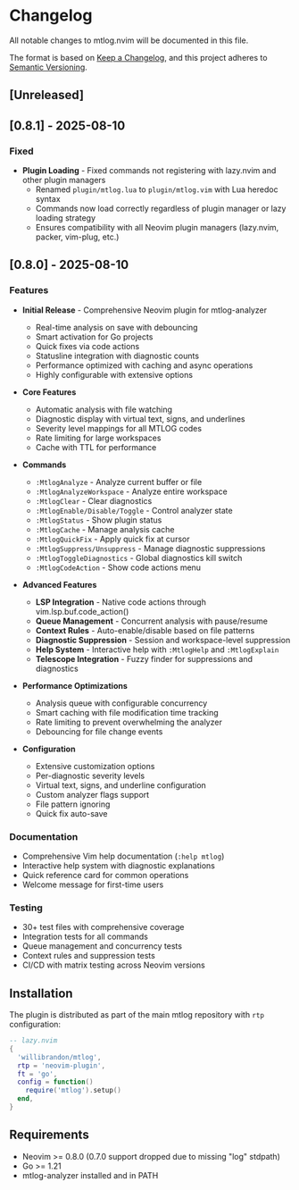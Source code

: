 # Changelog

All notable changes to mtlog.nvim will be documented in this file.

The format is based on [Keep a Changelog](https://keepachangelog.com/en/1.0.0/),
and this project adheres to [Semantic Versioning](https://semver.org/spec/v2.0.0.html).

## [Unreleased]

## [0.8.1] - 2025-08-10

### Fixed
- **Plugin Loading** - Fixed commands not registering with lazy.nvim and other plugin managers
  - Renamed `plugin/mtlog.lua` to `plugin/mtlog.vim` with Lua heredoc syntax
  - Commands now load correctly regardless of plugin manager or lazy loading strategy
  - Ensures compatibility with all Neovim plugin managers (lazy.nvim, packer, vim-plug, etc.)

## [0.8.0] - 2025-08-10

### Features
- **Initial Release** - Comprehensive Neovim plugin for mtlog-analyzer
  - Real-time analysis on save with debouncing
  - Smart activation for Go projects
  - Quick fixes via code actions
  - Statusline integration with diagnostic counts
  - Performance optimized with caching and async operations
  - Highly configurable with extensive options

- **Core Features**
  - Automatic analysis with file watching
  - Diagnostic display with virtual text, signs, and underlines
  - Severity level mappings for all MTLOG codes
  - Rate limiting for large workspaces
  - Cache with TTL for performance

- **Commands**
  - `:MtlogAnalyze` - Analyze current buffer or file
  - `:MtlogAnalyzeWorkspace` - Analyze entire workspace
  - `:MtlogClear` - Clear diagnostics
  - `:MtlogEnable/Disable/Toggle` - Control analyzer state
  - `:MtlogStatus` - Show plugin status
  - `:MtlogCache` - Manage analysis cache
  - `:MtlogQuickFix` - Apply quick fix at cursor
  - `:MtlogSuppress/Unsuppress` - Manage diagnostic suppressions
  - `:MtlogToggleDiagnostics` - Global diagnostics kill switch
  - `:MtlogCodeAction` - Show code actions menu

- **Advanced Features**
  - **LSP Integration** - Native code actions through vim.lsp.buf.code_action()
  - **Queue Management** - Concurrent analysis with pause/resume
  - **Context Rules** - Auto-enable/disable based on file patterns
  - **Diagnostic Suppression** - Session and workspace-level suppression
  - **Help System** - Interactive help with `:MtlogHelp` and `:MtlogExplain`
  - **Telescope Integration** - Fuzzy finder for suppressions and diagnostics

- **Performance Optimizations**
  - Analysis queue with configurable concurrency
  - Smart caching with file modification time tracking
  - Rate limiting to prevent overwhelming the analyzer
  - Debouncing for file change events

- **Configuration**
  - Extensive customization options
  - Per-diagnostic severity levels
  - Virtual text, signs, and underline configuration
  - Custom analyzer flags support
  - File pattern ignoring
  - Quick fix auto-save

### Documentation
- Comprehensive Vim help documentation (`:help mtlog`)
- Interactive help system with diagnostic explanations
- Quick reference card for common operations
- Welcome message for first-time users

### Testing
- 30+ test files with comprehensive coverage
- Integration tests for all commands
- Queue management and concurrency tests
- Context rules and suppression tests
- CI/CD with matrix testing across Neovim versions

## Installation

The plugin is distributed as part of the main mtlog repository with `rtp` configuration:

```lua
-- lazy.nvim
{
  'willibrandon/mtlog',
  rtp = 'neovim-plugin',
  ft = 'go',
  config = function()
    require('mtlog').setup()
  end,
}
```

## Requirements

- Neovim >= 0.8.0 (0.7.0 support dropped due to missing "log" stdpath)
- Go >= 1.21
- mtlog-analyzer installed and in PATH